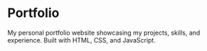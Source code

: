 # Portfolio
My personal portfolio website showcasing my projects, skills, and experience. Built with HTML, CSS, and JavaScript.
